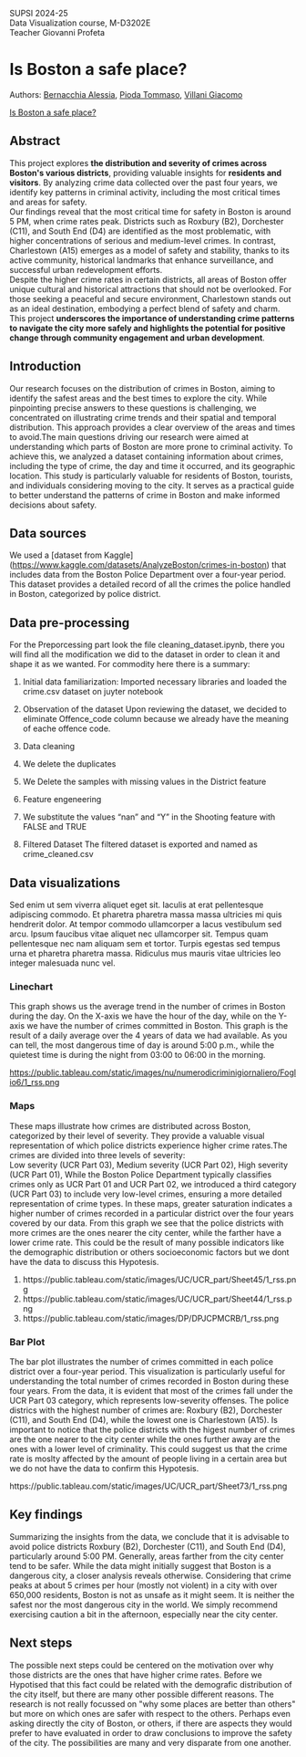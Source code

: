 SUPSI 2024-25  
Data Visualization course, M-D3202E  
Teacher Giovanni Profeta


# Is Boston a safe place?
Authors: [Bernacchia Alessia](https://github.com/AlessiaBernacchia), [Pioda Tommaso](https://github.com/Thetommigun432), [Villani Giacomo](https://github.com/DownToTheGround)

[Is Boston a safe place?](https://github.com/AlessiaBernacchia/data-visualization-crime-project)


## Abstract
This project explores **the distribution and severity of crimes across Boston's various districts**, providing valuable insights for **residents and visitors**. By analyzing crime data collected over the past four years, we identify key patterns in criminal activity, including the most critical times and areas for safety.    
Our findings reveal that the most critical time for safety in Boston is around 5 PM, when crime rates peak. Districts such as Roxbury (B2), Dorchester (C11), and South End (D4) are identified as the most problematic, with higher concentrations of serious and medium-level crimes. In contrast, Charlestown (A15) emerges as a model of safety and stability, thanks to its active community, historical landmarks that enhance surveillance, and successful urban redevelopment efforts.    
Despite the higher crime rates in certain districts, all areas of Boston offer unique cultural and historical attractions that should not be overlooked. For those seeking a peaceful and secure environment, Charlestown stands out as an ideal destination, embodying a perfect blend of safety and charm.    
This project **underscores the importance of understanding crime patterns to navigate the city more safely and highlights the potential for positive change through community engagement and urban development**.

## Introduction
Our research focuses on the distribution of crimes in Boston, aiming to identify the safest areas and the best times to explore the city. 
While pinpointing precise answers to these questions is challenging, we concentrated on illustrating crime trends and their spatial and temporal distribution. 
This approach provides a clear overview of the areas and times to avoid.The main questions driving our research were aimed at understanding which parts of Boston are more prone to criminal activity. To achieve this, we analyzed a dataset containing information about crimes, including the type of crime, the day and time it occurred, and its geographic location.
This study is particularly valuable for residents of Boston, tourists, and individuals considering moving to the city. It serves as a practical guide to better understand the patterns of crime in Boston and make informed decisions about safety.

## Data sources
We used a [dataset from Kaggle] (https://www.kaggle.com/datasets/AnalyzeBoston/crimes-in-boston) that includes data from the Boston Police Department over a four-year period. This dataset provides a detailed record of all the crimes the police handled in Boston, categorized by police district.

## Data pre-processing
For the Preporcessing part look the file cleaning_dataset.ipynb, there you will find all the modification we did to the dataset in order to clean it and shape it as we wanted. For commodity here there is a summary:

1.    Initial data familiarization:
Imported necessary libraries and loaded the crime.csv dataset on juyter notebook

2.    Observation of the dataset
             Upon reviewing the dataset, we decided to eliminate Offence_code column because we already have the meaning of eache offence code.
3.    Data cleaning
1.    We delete the duplicates
2.    We Delete the samples with missing values in the District feature

4.    Feature engeneering
1.    We substitute the values “nan” and “Y” in the Shooting feature with FALSE and TRUE

5.    Filtered Dataset
The filtered dataset is exported and named as crime_cleaned.csv

## Data visualizations
Sed enim ut sem viverra aliquet eget sit. Iaculis at erat pellentesque adipiscing commodo. Et pharetra pharetra massa massa ultricies mi quis hendrerit dolor. At tempor commodo ullamcorper a lacus vestibulum sed arcu. Ipsum faucibus vitae aliquet nec ullamcorper sit. Tempus quam pellentesque nec nam aliquam sem et tortor. Turpis egestas sed tempus urna et pharetra pharetra massa. Ridiculus mus mauris vitae ultricies leo integer malesuada nunc vel.

### Linechart
This graph shows us the average trend in the number of crimes in Boston during the day. 
On the X-axis we have the hour of the day, while on the Y-axis we have the number of crimes committed in Boston.
This graph is the result of a daily average over the 4 years of data we had available. As you can tell, the most dangerous time of day is around 5:00 p.m., while the quietest time is during the night from 03:00 to 06:00 in the morning.

https://public.tableau.com/static/images/nu/numerodicriminigiornaliero/Foglio6/1_rss.png

### Maps
These maps illustrate how crimes are distributed across Boston, categorized by their level of severity. They provide a valuable visual representation of which police districts experience higher crime rates.The crimes are divided into three levels of severity:  
Low severity (UCR Part 03), Medium severity (UCR Part 02), High severity (UCR Part 01),
While the Boston Police Department typically classifies crimes only as UCR Part 01 and UCR Part 02, we introduced a third category (UCR Part 03) to include very low-level crimes, ensuring a more detailed representation of crime types.
In these maps, greater saturation indicates a higher number of crimes recorded in a particular district over the four years covered by our data. From this graph we see that the police districts with more crimes are the ones nearer the city center, while the farther have a lower crime rate. This could be the result of many possible indicators like the demographic distribution or others socioeconomic factors but we dont have the data to discuss this Hypotesis.

1. https:&#47;&#47;public.tableau.com&#47;static&#47;images&#47;UC&#47;UCR_part&#47;Sheet45&#47;1_rss.png
2. https:&#47;&#47;public.tableau.com&#47;static&#47;images&#47;UC&#47;UCR_part&#47;Sheet44&#47;1_rss.png
3. https:&#47;&#47;public.tableau.com&#47;static&#47;images&#47;DP&#47;DPJCPMCRB&#47;1_rss.png

### Bar Plot
The bar plot illustrates the number of crimes committed in each police district over a four-year period.
This visualization is particularly useful for understanding the total number of crimes recorded in Boston during these four years. From the data, it is evident that most of the crimes fall under the UCR Part 03 category, which represents low-severity offenses.
The police districs with the highest number of crimes are: Roxbury (B2), Dorchester (C11), and South End (D4), while the lowest one is Charlestown (A15). Is important to notice that the police districts with the higest number of crimes are the one nearer to the city center while the ones further away are the ones with a lower level of criminality. This could suggest us that the crime rate is moslty affected by the amount of people living in a certain area but we do not have the data to confirm this Hypotesis.

https:&#47;&#47;public.tableau.com&#47;static&#47;images&#47;UC&#47;UCR_part&#47;Sheet73&#47;1_rss.png

## Key findings
Summarizing the insights from the data, we conclude that it is advisable to avoid police districts Roxbury (B2), Dorchester (C11), and South End (D4), particularly around 5:00 PM. Generally, areas farther from the city center tend to be safer. While the data might initially suggest that Boston is a dangerous city, a closer analysis reveals otherwise. 
Considering that crime peaks at about 5 crimes per hour (mostly not violent) in a city with over 650,000 residents, Boston is not as unsafe as it might seem.
It is neither the safest nor the most dangerous city in the world. 
We simply recommend exercising caution a bit in the afternoon, especially near the city center.

## Next steps
The possible next steps could be centered on the motivation over why those districts are the ones that have higher crime rates.
Before we Hypotised that this fact could be related with the demografic distribution of the city itself, but there are many other possible different reasons.
The research is not really focussed on "why some places are better than others" but more on which ones are safer with respect to the others.
Perhaps even asking directly the city of Boston, or others, if there are aspects they would prefer to have evaluated in order to draw conclusions to improve the safety of the city. The possibilities are many and very disparate from one another.
